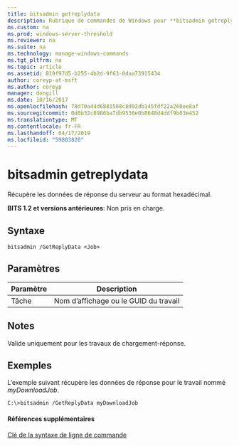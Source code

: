 ```yaml
---
title: bitsadmin getreplydata
description: Rubrique de commandes de Windows pour **bitsadmin getreplydata** -récupère des données de réponse du serveur au format hexadécimal.
ms.custom: na
ms.prod: windows-server-threshold
ms.reviewer: na
ms.suite: na
ms.technology: manage-windows-commands
ms.tgt_pltfrm: na
ms.topic: article
ms.assetid: 819f97d5-b255-4b2d-9f63-0daa73915434
author: coreyp-at-msft
ms.author: coreyp
manager: dongill
ms.date: 10/16/2017
ms.openlocfilehash: 78d70a44d6881568c8d92db145fdf22a260ee8af
ms.sourcegitcommit: 0d0b32c8986ba7db9536e0b8648d4ddf9b03e452
ms.translationtype: MT
ms.contentlocale: fr-FR
ms.lasthandoff: 04/17/2019
ms.locfileid: "59883820"
---
```

# <a name="bitsadmin-getreplydata"></a>bitsadmin getreplydata

Récupère les données de réponse du serveur au format hexadécimal.

**BITS 1.2 et versions antérieures**: Non pris en charge.

## <a name="syntax"></a>Syntaxe

```
bitsadmin /GetReplyData <Job>
```

## <a name="parameters"></a>Paramètres

|Paramètre|Description|
|---------|-----------|
|Tâche|Nom d’affichage ou le GUID du travail|

## <a name="remarks"></a>Notes

Valide uniquement pour les travaux de chargement-réponse.

## <a name="BKMK_examples"></a>Exemples

L’exemple suivant récupère les données de réponse pour le travail nommé *myDownloadJob*.
```
C:\>bitsadmin /GetReplyData myDownloadJob
```

#### <a name="additional-references"></a>Références supplémentaires

[Clé de la syntaxe de ligne de commande](command-line-syntax-key.md)